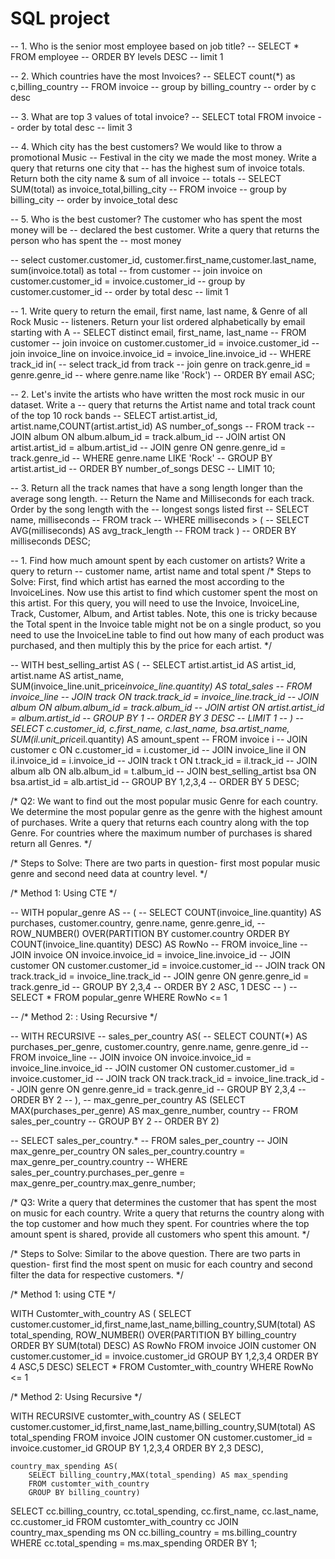 # SQL project
-- 1. Who is the senior most employee based on job title?
-- SELECT * FROM employee
-- ORDER BY levels DESC
-- limit 1

-- 2. Which countries have the most Invoices?
-- SELECT count(*) as c,billing_country
-- FROM invoice
-- group by billing_country
-- order by c desc

-- 3. What are top 3 values of total invoice?
-- SELECT total FROM invoice
-- order by total desc
-- limit 3

-- 4. Which city has the best customers? We would like to throw a promotional Music 
-- Festival in the city we made the most money. Write a query that returns one city that 
-- has the highest sum of invoice totals. Return both the city name & sum of all invoice 
-- totals
-- SELECT SUM(total) as invoice_total,billing_city
-- FROM invoice
-- group by billing_city
-- order by invoice_total desc

-- 5. Who is the best customer? The customer who has spent the most money will be 
-- declared the best customer. Write a query that returns the person who has spent the 
-- most money

-- select customer.customer_id, customer.first_name,customer.last_name, sum(invoice.total) as total
-- from customer
-- join invoice on customer.customer_id = invoice.customer_id
-- group by customer.customer_id
-- order by total desc
-- limit 1

-- 1. Write query to return the email, first name, last name, & Genre of all Rock Music 
-- listeners. Return your list ordered alphabetically by email starting with A
-- SELECT distinct email, first_name, last_name
-- FROM customer
-- join invoice on customer.customer_id = invoice.customer_id
-- join invoice_line on invoice.invoice_id = invoice_line.invoice_id
-- WHERE track_id in(
-- select track_id from track
-- join genre on track.genre_id = genre.genre_id
-- where genre.name like 'Rock')
-- ORDER BY email ASC;

-- 2. Let's invite the artists who have written the most rock music in our dataset. Write a 
-- query that returns the Artist name and total track count of the top 10 rock bands
-- SELECT artist.artist_id, artist.name,COUNT(artist.artist_id) AS number_of_songs
-- FROM track
-- JOIN album ON album.album_id = track.album_id
-- JOIN artist ON artist.artist_id = album.artist_id
-- JOIN genre ON genre.genre_id = track.genre_id
-- WHERE genre.name LIKE 'Rock'
-- GROUP BY artist.artist_id
-- ORDER BY number_of_songs DESC
-- LIMIT 10;

-- 3. Return all the track names that have a song length longer than the average song length. 
-- Return the Name and Milliseconds for each track. Order by the song length with the 
-- longest songs listed first
-- SELECT name, milliseconds
-- FROM track
-- WHERE milliseconds > (
-- 	SELECT AVG(milliseconds) AS avg_track_length
-- 	FROM track )
-- ORDER BY milliseconds DESC;

-- 1. Find how much amount spent by each customer on artists? Write a query to return
-- customer name, artist name and total spent
/* Steps to Solve: First, find which artist has earned the most according to the InvoiceLines. Now use this artist to find 
which customer spent the most on this artist. For this query, you will need to use the Invoice, InvoiceLine, Track, Customer, 
Album, and Artist tables. Note, this one is tricky because the Total spent in the Invoice table might not be on a single product, 
so you need to use the InvoiceLine table to find out how many of each product was purchased, and then multiply this by the price
for each artist. */

-- WITH best_selling_artist AS (
-- 	SELECT artist.artist_id AS artist_id, artist.name AS artist_name, SUM(invoice_line.unit_price*invoice_line.quantity) AS total_sales
-- 	FROM invoice_line
-- 	JOIN track ON track.track_id = invoice_line.track_id
-- 	JOIN album ON album.album_id = track.album_id
-- 	JOIN artist ON artist.artist_id = album.artist_id
-- 	GROUP BY 1
-- 	ORDER BY 3 DESC
-- 	LIMIT 1
-- )
-- SELECT c.customer_id, c.first_name, c.last_name, bsa.artist_name, SUM(il.unit_price*il.quantity) AS amount_spent
-- FROM invoice i
-- JOIN customer c ON c.customer_id = i.customer_id
-- JOIN invoice_line il ON il.invoice_id = i.invoice_id
-- JOIN track t ON t.track_id = il.track_id
-- JOIN album alb ON alb.album_id = t.album_id
-- JOIN best_selling_artist bsa ON bsa.artist_id = alb.artist_id
-- GROUP BY 1,2,3,4
-- ORDER BY 5 DESC;


/* Q2: We want to find out the most popular music Genre for each country. We determine the most popular genre as the genre 
with the highest amount of purchases. Write a query that returns each country along with the top Genre. For countries where 
the maximum number of purchases is shared return all Genres. */

/* Steps to Solve:  There are two parts in question- first most popular music genre and second need data at country level. */

/* Method 1: Using CTE */

-- WITH popular_genre AS 
-- (
--     SELECT COUNT(invoice_line.quantity) AS purchases, customer.country, genre.name, genre.genre_id, 
-- 	ROW_NUMBER() OVER(PARTITION BY customer.country ORDER BY COUNT(invoice_line.quantity) DESC) AS RowNo 
--     FROM invoice_line 
-- 	JOIN invoice ON invoice.invoice_id = invoice_line.invoice_id
-- 	JOIN customer ON customer.customer_id = invoice.customer_id
-- 	JOIN track ON track.track_id = invoice_line.track_id
-- 	JOIN genre ON genre.genre_id = track.genre_id
-- 	GROUP BY 2,3,4
-- 	ORDER BY 2 ASC, 1 DESC
-- )
-- SELECT * FROM popular_genre WHERE RowNo <= 1


-- /* Method 2: : Using Recursive */

-- WITH RECURSIVE
-- 	sales_per_country AS(
-- 		SELECT COUNT(*) AS purchases_per_genre, customer.country, genre.name, genre.genre_id
-- 		FROM invoice_line
-- 		JOIN invoice ON invoice.invoice_id = invoice_line.invoice_id
-- 		JOIN customer ON customer.customer_id = invoice.customer_id
-- 		JOIN track ON track.track_id = invoice_line.track_id
-- 		JOIN genre ON genre.genre_id = track.genre_id
-- 		GROUP BY 2,3,4
-- 		ORDER BY 2
-- 	),
-- 	max_genre_per_country AS (SELECT MAX(purchases_per_genre) AS max_genre_number, country
-- 		FROM sales_per_country
-- 		GROUP BY 2
-- 		ORDER BY 2)

-- SELECT sales_per_country.* 
-- FROM sales_per_country
-- JOIN max_genre_per_country ON sales_per_country.country = max_genre_per_country.country
-- WHERE sales_per_country.purchases_per_genre = max_genre_per_country.max_genre_number;


/* Q3: Write a query that determines the customer that has spent the most on music for each country. 
Write a query that returns the country along with the top customer and how much they spent. 
For countries where the top amount spent is shared, provide all customers who spent this amount. */

/* Steps to Solve:  Similar to the above question. There are two parts in question- 
first find the most spent on music for each country and second filter the data for respective customers. */

/* Method 1: using CTE */

WITH Customter_with_country AS (
		SELECT customer.customer_id,first_name,last_name,billing_country,SUM(total) AS total_spending,
	    ROW_NUMBER() OVER(PARTITION BY billing_country ORDER BY SUM(total) DESC) AS RowNo 
		FROM invoice
		JOIN customer ON customer.customer_id = invoice.customer_id
		GROUP BY 1,2,3,4
		ORDER BY 4 ASC,5 DESC)
SELECT * FROM Customter_with_country WHERE RowNo <= 1


/* Method 2: Using Recursive */

WITH RECURSIVE 
	customter_with_country AS (
		SELECT customer.customer_id,first_name,last_name,billing_country,SUM(total) AS total_spending
		FROM invoice
		JOIN customer ON customer.customer_id = invoice.customer_id
		GROUP BY 1,2,3,4
		ORDER BY 2,3 DESC),

	country_max_spending AS(
		SELECT billing_country,MAX(total_spending) AS max_spending
		FROM customter_with_country
		GROUP BY billing_country)

SELECT cc.billing_country, cc.total_spending, cc.first_name, cc.last_name, cc.customer_id
FROM customter_with_country cc
JOIN country_max_spending ms
ON cc.billing_country = ms.billing_country
WHERE cc.total_spending = ms.max_spending
ORDER BY 1;



